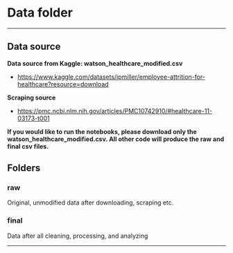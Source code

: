 # Data folder
---

## Data source
**Data source from Kaggle: watson_healthcare_modified.csv**
- https://www.kaggle.com/datasets/jpmiller/employee-attrition-for-healthcare?resource=download
 
**Scraping source**
- https://pmc.ncbi.nlm.nih.gov/articles/PMC10742910/#healthcare-11-03173-t001 
 
**If you would like to run the notebooks, please download only the watson_healthcare_modified.csv. All other code will produce the raw and final csv files.**

## Folders

### raw
Original, unmodified data after downloading, scraping etc.

### final
Data after all cleaning, processing, and analyzing

---
